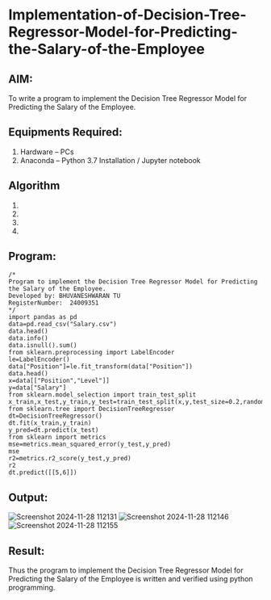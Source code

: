 # Implementation-of-Decision-Tree-Regressor-Model-for-Predicting-the-Salary-of-the-Employee

## AIM:
To write a program to implement the Decision Tree Regressor Model for Predicting the Salary of the Employee.

## Equipments Required:
1. Hardware – PCs
2. Anaconda – Python 3.7 Installation / Jupyter notebook

## Algorithm
1. 
2. 
3. 
4. 

## Program:
```
/*
Program to implement the Decision Tree Regressor Model for Predicting the Salary of the Employee.
Developed by: BHUVANESHWARAN TU
RegisterNumber:  24009351
*/
import pandas as pd
data=pd.read_csv("Salary.csv")
data.head()
data.info()
data.isnull().sum()
from sklearn.preprocessing import LabelEncoder
le=LabelEncoder()
data["Position"]=le.fit_transform(data["Position"])
data.head()
x=data[["Position","Level"]]
y=data["Salary"]
from sklearn.model_selection import train_test_split
x_train,x_test,y_train,y_test=train_test_split(x,y,test_size=0.2,random_state=2)
from sklearn.tree import DecisionTreeRegressor
dt=DecisionTreeRegressor()
dt.fit(x_train,y_train)
y_pred=dt.predict(x_test)
from sklearn import metrics
mse=metrics.mean_squared_error(y_test,y_pred)
mse
r2=metrics.r2_score(y_test,y_pred)
r2
dt.predict([[5,6]])
```

## Output:
![Screenshot 2024-11-28 112131](https://github.com/user-attachments/assets/3cde833e-9bb6-4237-827a-4dff3c350e71)
![Screenshot 2024-11-28 112146](https://github.com/user-attachments/assets/c46a5979-830f-4346-b4ca-48d487f19abe)
![Screenshot 2024-11-28 112155](https://github.com/user-attachments/assets/8b9416a6-1e32-43a2-a914-28a6e3d2d97f)


## Result:
Thus the program to implement the Decision Tree Regressor Model for Predicting the Salary of the Employee is written and verified using python programming.
